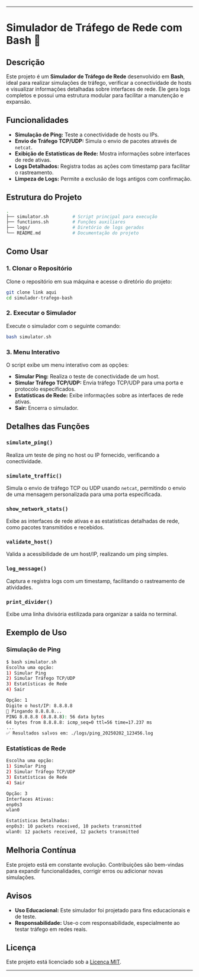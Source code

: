 
---

# Simulador de Tráfego de Rede com Bash 🚦

## Descrição
Este projeto é um **Simulador de Tráfego de Rede** desenvolvido em **Bash**, ideal para realizar simulações de tráfego, verificar a conectividade de hosts e visualizar informações detalhadas sobre interfaces de rede. Ele gera logs completos e possui uma estrutura modular para facilitar a manutenção e expansão.

## Funcionalidades
- **Simulação de Ping:** Teste a conectividade de hosts ou IPs.
- **Envio de Tráfego TCP/UDP:** Simula o envio de pacotes através de `netcat`.
- **Exibição de Estatísticas de Rede:** Mostra informações sobre interfaces de rede ativas.
- **Logs Detalhados:** Registra todas as ações com timestamp para facilitar o rastreamento.
- **Limpeza de Logs:** Permite a exclusão de logs antigos com confirmação.

## Estrutura do Projeto
```bash
.
├── simulator.sh         # Script principal para execução
├── functions.sh         # Funções auxiliares
├── logs/                # Diretório de logs gerados
└── README.md            # Documentação do projeto
```

## Como Usar

### 1. Clonar o Repositório
Clone o repositório em sua máquina e acesse o diretório do projeto:
```bash
git clone link aqui
cd simulador-trafego-bash
```

### 2. Executar o Simulador
Execute o simulador com o seguinte comando:
```bash
bash simulator.sh
```

### 3. Menu Interativo
O script exibe um menu interativo com as opções:
- **Simular Ping:** Realiza o teste de conectividade de um host.
- **Simular Tráfego TCP/UDP:** Envia tráfego TCP/UDP para uma porta e protocolo especificados.
- **Estatísticas de Rede:** Exibe informações sobre as interfaces de rede ativas.
- **Sair:** Encerra o simulador.

## Detalhes das Funções

### `simulate_ping()`
Realiza um teste de ping no host ou IP fornecido, verificando a conectividade.

### `simulate_traffic()`
Simula o envio de tráfego TCP ou UDP usando `netcat`, permitindo o envio de uma mensagem personalizada para uma porta especificada.

### `show_network_stats()`
Exibe as interfaces de rede ativas e as estatísticas detalhadas de rede, como pacotes transmitidos e recebidos.

### `validate_host()`
Valida a acessibilidade de um host/IP, realizando um ping simples.

### `log_message()`
Captura e registra logs com um timestamp, facilitando o rastreamento de atividades.

### `print_divider()`
Exibe uma linha divisória estilizada para organizar a saída no terminal.

## Exemplo de Uso

### Simulação de Ping
```bash
$ bash simulator.sh
Escolha uma opção:
1) Simular Ping
2) Simular Tráfego TCP/UDP
3) Estatísticas de Rede
4) Sair

Opção: 1
Digite o host/IP: 8.8.8.8
🔄 Pingando 8.8.8.8...
PING 8.8.8.8 (8.8.8.8): 56 data bytes
64 bytes from 8.8.8.8: icmp_seq=0 ttl=56 time=17.237 ms
...
✅ Resultados salvos em: ./logs/ping_20250202_123456.log
```

### Estatísticas de Rede
```bash
Escolha uma opção:
1) Simular Ping
2) Simular Tráfego TCP/UDP
3) Estatísticas de Rede
4) Sair

Opção: 3
Interfaces Ativas:
enp0s3
wlan0

Estatísticas Detalhadas:
enp0s3: 10 packets received, 10 packets transmitted
wlan0: 12 packets received, 12 packets transmitted
```

## Melhoria Contínua
Este projeto está em constante evolução. Contribuições são bem-vindas para expandir funcionalidades, corrigir erros ou adicionar novas simulações.

## Avisos
- **Uso Educacional:** Este simulador foi projetado para fins educacionais e de teste.
- **Responsabilidade:** Use-o com responsabilidade, especialmente ao testar tráfego em redes reais.

## Licença
Este projeto está licenciado sob a [Licença MIT](LICENSE).

---
